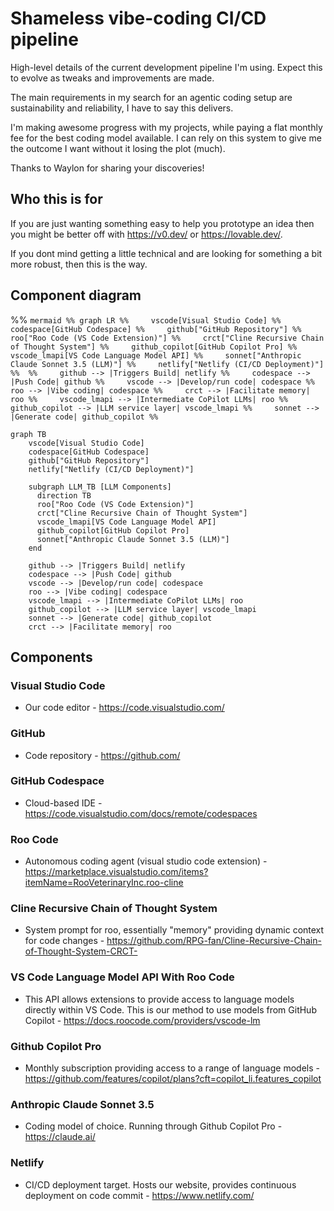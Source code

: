# Shameless vibe-coding CI/CD pipeline
High-level details of the current development pipeline I'm using. Expect this to evolve as tweaks and improvements are made.

The main requirements in my search for an agentic coding setup are sustainability and reliability, I have to say this delivers. 

I'm making awesome progress with my projects, while paying a flat monthly fee for the best coding model available. I can rely on this system to give me the outcome I want without it losing the plot (much).

Thanks to Waylon for sharing your discoveries!

## Who this is for
If you are just wanting something easy to help you prototype an idea then you might be better off with https://v0.dev/ or https://lovable.dev/. 

If you dont mind getting a little technical and are looking for something a bit more robust, then this is the way.

## Component diagram
%% ```mermaid
%% graph LR
%%     vscode[Visual Studio Code]
%%     codespace[GitHub Codespace]
%%     github["GitHub Repository"]
%%     roo["Roo Code (VS Code Extension)"]
%%     crct["Cline Recursive Chain of Thought System"]
%%     github_copilot[GitHub Copilot Pro]
%%     vscode_lmapi[VS Code Language Model API]
%%     sonnet["Anthropic Claude Sonnet 3.5 (LLM)"]
%%     netlify["Netlify (CI/CD Deployment)"]
%% 
%%     github --> |Triggers Build| netlify
%%     codespace --> |Push Code| github
%%     vscode --> |Develop/run code| codespace
%%     roo --> |Vibe coding| codespace
%%     crct --> |Facilitate memory| roo
%%     vscode_lmapi --> |Intermediate CoPilot LLMs| roo
%%     github_copilot --> |LLM service layer| vscode_lmapi
%%     sonnet --> |Generate code| github_copilot
%% ```

```mermaid
graph TB
    vscode[Visual Studio Code]
    codespace[GitHub Codespace]
    github["GitHub Repository"]
    netlify["Netlify (CI/CD Deployment)"]

    subgraph LLM_TB [LLM Components]
      direction TB
      roo["Roo Code (VS Code Extension)"]
      crct["Cline Recursive Chain of Thought System"]
      vscode_lmapi[VS Code Language Model API]
      github_copilot[GitHub Copilot Pro]
      sonnet["Anthropic Claude Sonnet 3.5 (LLM)"]
    end

    github --> |Triggers Build| netlify
    codespace --> |Push Code| github
    vscode --> |Develop/run code| codespace
    roo --> |Vibe coding| codespace
    vscode_lmapi --> |Intermediate CoPilot LLMs| roo
    github_copilot --> |LLM service layer| vscode_lmapi
    sonnet --> |Generate code| github_copilot
    crct --> |Facilitate memory| roo
```

## Components
### Visual Studio Code
- Our code editor - https://code.visualstudio.com/

### GitHub
- Code repository - https://github.com/

### GitHub Codespace
- Cloud-based IDE - https://code.visualstudio.com/docs/remote/codespaces

### Roo Code
- Autonomous coding agent (visual studio code extension) - https://marketplace.visualstudio.com/items?itemName=RooVeterinaryInc.roo-cline

### Cline Recursive Chain of Thought System
- System prompt for roo, essentially "memory" providing dynamic context for code changes - https://github.com/RPG-fan/Cline-Recursive-Chain-of-Thought-System-CRCT-

### VS Code Language Model API With Roo Code
- This API allows extensions to provide access to language models directly within VS Code. This is our method to use models from GitHub Copilot - https://docs.roocode.com/providers/vscode-lm

### Github Copilot Pro
- Monthly subscription providing access to a range of language models - https://github.com/features/copilot/plans?cft=copilot_li.features_copilot

### Anthropic Claude Sonnet 3.5
- Coding model of choice. Running through Github Copilot Pro - https://claude.ai/

### Netlify
- CI/CD deployment target. Hosts our website, provides continuous deployment on code commit - https://www.netlify.com/
